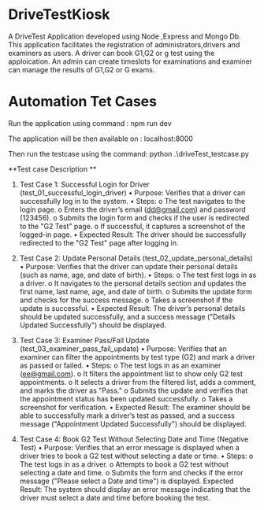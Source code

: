 # DriveTestKiosk
A DriveTest Application developed using Node ,Express and Mongo Db. This application facilitates the registration of administrators,drivers and examiners as users. A driver can book G1,G2 or g test using the apploication. An admin can create timeslots for examinations and examiner can manage the results of G1,G2 or G exams.

# Automation Tet Cases

 
Run the application using command : npm run dev 

The application will be then available on :  localhost:8000 

Then run the testcase using the command:  python .\driveTest_testcase.py 

**Test case Description **

1. Test Case 1: Successful Login for Driver (test_01_successful_login_driver) 
• Purpose: Verifies that a driver can successfully log in to the system. 
• Steps: 
o The test navigates to the login page. 
o Enters the driver’s email (dd@gmail.com) and password (123456). 
o Submits the login form and checks if the user is redirected to the "G2 Test" page. 
o If successful, it captures a screenshot of the logged-in page. 
• Expected Result: The driver should be successfully redirected to the "G2 Test" page after logging in. 

2. Test Case 2: Update Personal Details (test_02_update_personal_details) 
• Purpose: Verifies that the driver can update their personal details (such as name, age, and date of birth). 
• Steps: 
o The test first logs in as a driver. 
o It navigates to the personal details section and updates the first name, last name, age, and date of birth. 
o Submits the update form and checks for the success message. 
o Takes a screenshot if the update is successful. 
• Expected Result: The driver’s personal details should be updated 
successfully, and a success message ("Details Updated Successfully") should be displayed. 

3. Test Case 3: Examiner Pass/Fail Update (test_03_examiner_pass_fail_update) 
• Purpose: Verifies that an examiner can filter the appointments by test type (G2) and mark a driver as passed or failed. 
• Steps: 
o The test logs in as an examiner (ee@gmail.com). 
o It filters the appointment list to show only G2 test appointments. 
o It selects a driver from the filtered list, adds a comment, and marks the driver as "Pass." 
o Submits the update and verifies that the appointment status has been updated successfully. 
o Takes a screenshot for verification. 
• Expected Result: The examiner should be able to successfully mark a driver’s test as passed, and a success message ("Appointment Updated Successfully") should be displayed. 

4. Test Case 4: Book G2 Test Without Selecting Date and Time (Negative Test) 
• Purpose: Verifies that an error message is displayed when a driver tries to book a G2 test without selecting a date or time. 
• Steps: 
o The test logs in as a driver. 
o Attempts to book a G2 test without selecting a date and time. 
o Submits the form and checks if the error message ("Please select a Date and time") is displayed. 
Expected Result: The system should display an error message indicating that the 
driver must select a date and time before booking the test.
